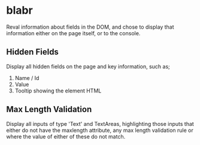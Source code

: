 # blabr


Reval information about fields in the DOM, and chose to display that information
either on the page itself, or to the console.

## Hidden Fields
Display all hidden fields on the page and key information, such as;
1. Name / Id
2. Value
3. Tooltip showing the element HTML

## Max Length Validation
Display all inputs of type 'Text' and TextAreas, highlighting those inputs that
either do not have the maxlength attribute, any max length validation rule or
where the value of either of these do not match.